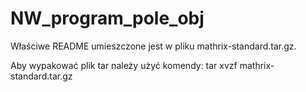 # NW_program_pole_obj
Właściwe README umieszczone jest w pliku mathrix-standard.tar.gz.

Aby wypakować plik tar należy użyć komendy: tar xvzf mathrix-standard.tar.gz

